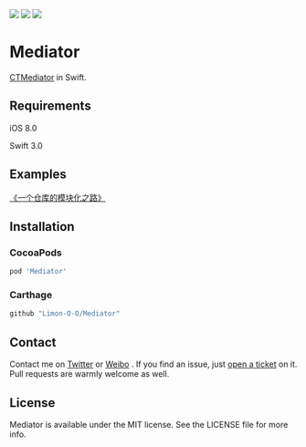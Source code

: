 <p>
<a href="http://cocoadocs.org/docsets/Mediator"><img src="https://img.shields.io/cocoapods/v/Mediator.svg?style=flat"></a>
<a href="https://raw.githubusercontent.com/Limon-O-O/Mediator/master/LICENSE"><img src="https://img.shields.io/cocoapods/l/Mediator.svg?style=flat"></a>
<a href="https://github.com/Carthage/Carthage/"><img src="https://img.shields.io/badge/Carthage-compatible-4BC51D.svg?style=flat"></a>
</p>

# Mediator

[CTMediator](https://github.com/casatwy/CTMediator) in Swift.


## Requirements

iOS 8.0

Swift 3.0

## Examples
[《一个仓库的模块化之路》](https://github.com/Limon-O-O/Lego)

## Installation

### CocoaPods

```ruby
pod 'Mediator'
```

### Carthage

```swift
github "Limon-O-O/Mediator"
```

## Contact

Contact me on [Twitter](https://twitter.com/Limon______) or [Weibo](http://weibo.com/u/1783821582) . If you find an issue, just [open a ticket](https://github.com/Limon-O-O/KingfisherExtension/issues/new) on it. Pull requests are warmly welcome as well.

## License

Mediator is available under the MIT license. See the LICENSE file for more info.




